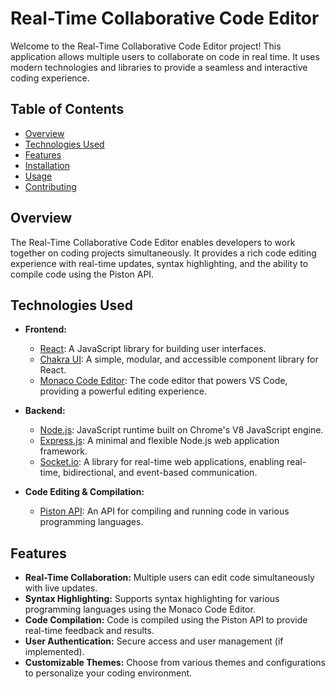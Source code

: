 # Real-Time Collaborative Code Editor

Welcome to the Real-Time Collaborative Code Editor project! This application allows multiple users to collaborate on code in real time. It uses modern technologies and libraries to provide a seamless and interactive coding experience.

## Table of Contents

- [Overview](#overview)
- [Technologies Used](#technologies-used)
- [Features](#features)
- [Installation](#installation)
- [Usage](#usage)
- [Contributing](#contributing)

## Overview

The Real-Time Collaborative Code Editor enables developers to work together on coding projects simultaneously. It provides a rich code editing experience with real-time updates, syntax highlighting, and the ability to compile code using the Piston API.

## Technologies Used

- **Frontend:**
  - [React](https://reactjs.org/): A JavaScript library for building user interfaces.
  - [Chakra UI](https://chakra-ui.com/): A simple, modular, and accessible component library for React.
  - [Monaco Code Editor](https://microsoft.github.io/monaco-editor/): The code editor that powers VS Code, providing a powerful editing experience.

- **Backend:**
  - [Node.js](https://nodejs.org/): JavaScript runtime built on Chrome's V8 JavaScript engine.
  - [Express.js](https://expressjs.com/): A minimal and flexible Node.js web application framework.
  - [Socket.io](https://socket.io/): A library for real-time web applications, enabling real-time, bidirectional, and event-based communication.

- **Code Editing & Compilation:**
  - [Piston API](https://piston-api.org/): An API for compiling and running code in various programming languages.

## Features

- **Real-Time Collaboration:** Multiple users can edit code simultaneously with live updates.
- **Syntax Highlighting:** Supports syntax highlighting for various programming languages using the Monaco Code Editor.
- **Code Compilation:** Code is compiled using the Piston API to provide real-time feedback and results.
- **User Authentication:** Secure access and user management (if implemented).
- **Customizable Themes:** Choose from various themes and configurations to personalize your coding environment.
